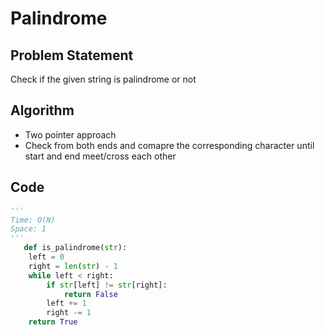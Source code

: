 # Palindrome

## Problem Statement 
Check if the given string is palindrome or not

## Algorithm
- Two pointer approach
- Check from both ends and comapre the corresponding character until start and end meet/cross each other

## Code 
```python
'''
Time: O(N)
Space: 1
'''
   def is_palindrome(str):
    left = 0
    right = len(str) - 1
    while left < right:
        if str[left] != str[right]:
            return False
        left += 1
        right -= 1
    return True
```